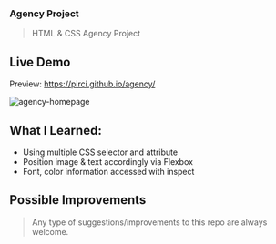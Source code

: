 ### Agency Project

> HTML & CSS  Agency Project


## Live Demo

Preview: https://pirci.github.io/agency/

![agency-homepage](img/demo.gif)

## What I Learned:

- Using multiple CSS selector and attribute
- Position image & text accordingly via Flexbox
- Font, color information accessed with inspect

## Possible Improvements

> Any type of suggestions/improvements to this repo are always welcome.

